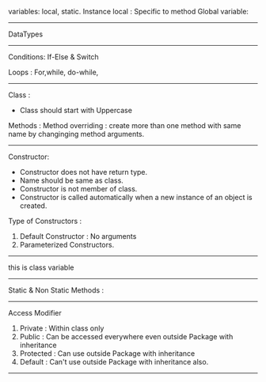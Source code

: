 variables: local, static. Instance
local : Specific to method
Global variable:


--------------
DataTypes

--------------
Conditions:
If-Else & Switch

Loops : 
For,while, do-while,

--------------
Class :
- Class should start with Uppercase

Methods :
Method overriding : create more than one method with same name by changinging method arguments.

--------------
Constructor:
- Constructor does not have return type.
- Name should be same as class.
- Constructor is not member of class.
- Constructor is called automatically when a new instance of an object is created.

Type of Constructors :
1. Default Constructor : No arguments 
2. Parameterized Constructors. 
--------------
this is class variable 

--------------
Static & Non Static Methods :

--------------
Access Modifier 
1. Private : Within class only
2. Public : Can be accessed everywhere even outside Package with inheritance
3. Protected : Can use outside Package with inheritance
4. Default : Can't use outside Package with inheritance also.

--------------

